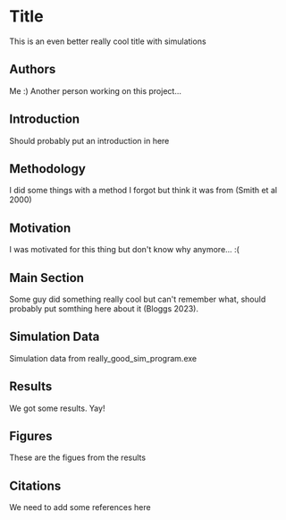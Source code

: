 # Title
This is an even better really cool title with simulations

## Authors
Me :)
Another person working on this project...

## Introduction
Should probably put an introduction in here

## Methodology
I did some things with a method I forgot but think it was from (Smith et al 2000)

## Motivation
I was motivated for this thing but don't know why anymore... :(

## Main Section
Some guy did something really cool but can't remember what, should probably put somthing here about it (Bloggs 2023).

## Simulation Data
Simulation data from really_good_sim_program.exe

## Results
We got some results. Yay!

## Figures
These are the figues from the results

## Citations
We need to add some references here
